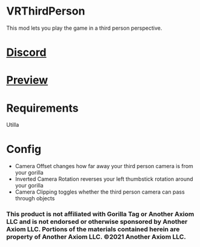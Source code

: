 # VRThirdPerson

This mod lets you play the game in a third person perspective.
<br>
# [Discord](https://discord.com/invite/zVpbtgmehp) 
# [Preview](https://www.youtube.com/@huskygt)
# Requirements
Utilla
# Config
* Camera Offset changes how far away your third person camera is from your gorilla
* Inverted Camera Rotation reverses your left thumbstick rotation around your gorilla
* Camera Clipping toggles whether the third person camera can pass through objects

### This product is not affiliated with Gorilla Tag or Another Axiom LLC and is not endorsed or otherwise sponsored by Another Axiom LLC. Portions of the materials contained herein are property of Another Axiom LLC. ©2021 Another Axiom LLC.
